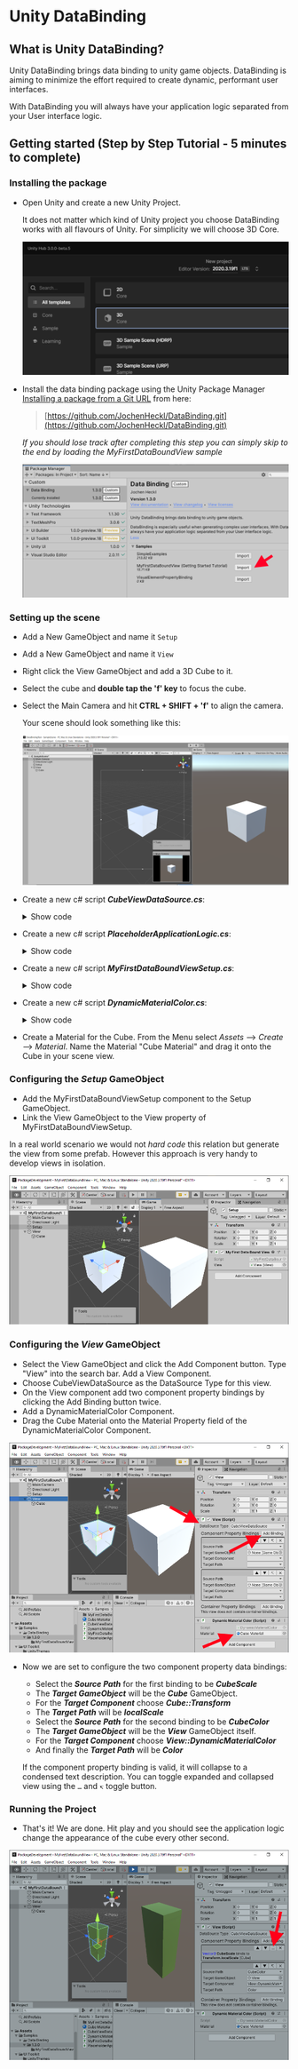 # Unity DataBinding

## What is Unity DataBinding?

Unity DataBinding brings data binding to unity game objects. DataBinding is aiming to minimize the effort required to create dynamic, performant user interfaces.

With DataBinding you will always have your application logic separated from your User interface logic.

## Getting started (Step by Step Tutorial - 5 minutes to complete)

### Installing the package

- Open Unity and create a new Unity Project.

  It does not matter which kind of Unity project you choose DataBinding works with all flavours of Unity. For simplicity we will choose 3D Core.

  ![Create Project](Documentation~/images/CreateProject.png)

- Install the data binding package using the Unity Package Manager [Installing a package from a Git URL](https://docs.unity3d.com/Manual/upm-ui-giturl.html) from here:
  
  >[https://github.com/JochenHeckl/DataBinding.git](https://github.com/JochenHeckl/DataBinding.git)
  
  *If you should lose track after completing this step you can simply skip to the end by loading the MyFirstDataBoundView sample*

  ![Tutorial Scene](Documentation~/images/ImportSample.png)

### Setting up the scene

- Add a New GameObject and name it `Setup`
- Add a New GameObject and name it `View`
- Right click the View GameObject and add a 3D Cube to it.
- Select the cube and **double tap the 'f' key** to focus the cube.
- Select the Main Camera and hit **CTRL + SHIFT + 'f'** to align the camera.
  
  Your scene should look something like this:
  
  ![Tutorial Scene](Documentation~/images/InitialSetup.png)

- Create a new c# script ***CubeViewDataSource.cs***:
  
  <details>
  <summary>Show code</summary>

  ```csharp
  using de.JochenHeckl.Unity.DataBinding;
  using UnityEngine;

  public class CubeViewDataSource : DataSourceBase<CubeViewDataSource>
  {
    public Vector3 CubeScale { get; set; } = Vector3.one;
    public Color CubeColor { get; set; } = Color.grey;
  }
  ```

  </details>

- Create a new c# script ***PlaceholderApplicationLogic.cs***:

  <details>
  <summary>Show code</summary>

  ```csharp
  using UnityEngine;

  /// <summary>
  /// This class is here as a replacement for whatever
  /// application logic your application might implement.
  /// You application might be arbitrarily complex and expose
  /// many data sources - static data sources as well as dynamic ones.
  /// This application is about changing the scale and color of a cube.
  /// That's it for this tutorial.
  /// So the sole data source exposed is a simple CubeViewDataSource.
  /// </summary>
  public class PlaceholderApplicationLogic
  {
    public CubeViewDataSource CubeViewDataSource { get; set; }
    private float _nextCubeUpdateTimeSeconds;

    public void Initialize()
    {
        CubeViewDataSource = new CubeViewDataSource();
        _nextCubeUpdateTimeSeconds = 0f;
    }

    public void Update(float simulationTimeSeconds)
    {
        if ( _nextCubeUpdateTimeSeconds < simulationTimeSeconds )
        {
            _nextCubeUpdateTimeSeconds += 3.0f;

            CubeViewDataSource.NotifyChanges(x =>
            {
                x.CubeScale = Vector3.one + Random.insideUnitSphere;
                x.CubeColor = Random.ColorHSV(0, 1, 0, 1);
            });
        }
    }
  }
  ```

  </details>

- Create a new c# script ***MyFirstDataBoundViewSetup.cs***:
  
  <details>
  <summary>Show code</summary>

  ```csharp
  using de.JochenHeckl.Unity.DataBinding;
  using UnityEngine;

  public class MyFirstDataBoundViewSetup : MonoBehaviour
  {
    public View view;
    private PlaceholderApplicationLogic _placeholderApplicationLogic;
    public void Start()
    {
        _placeholderApplicationLogic = new PlaceholderApplicationLogic();
        _placeholderApplicationLogic.Initialize();

        view.DataSource = _placeholderApplicationLogic.CubeViewDataSource;
    }

    // Update is called once per frame
    public void Update()
    {
        _placeholderApplicationLogic.Update(Time.time);
    }
  }
  ```

  </details>

- Create a new c# script ***DynamicMaterialColor.cs***:

  <details>
  <summary>Show code</summary>
  
  ```csharp
  using UnityEngine;

  public class DynamicMaterialColor : MonoBehaviour
  {
    public Material material;
    public Color Color
    {
        set
        {
            material.color = value;
        }
    }
  }

  ```

  </details>

- Create a Material for the Cube.
  From the Menu select *Assets* --> *Create* --> *Material*. Name the Material "Cube Material" and drag it onto the Cube in your scene view.

### Configuring the ***Setup*** GameObject

- Add the MyFirstDataBoundViewSetup component to the Setup GameObject.
- Link the View GameObject to the View property of MyFirstDataBoundViewSetup.

In a real world scenario we would not *hard code* this relation but generate the view from some prefab. However this approach is very handy to develop views in isolation.

![Setup](Documentation~/images/SetupInspector.png)

### Configuring the ***View*** GameObject

- Select the View GameObject and click the Add Component button.
  Type "View" into the search bar. Add a View Component.
- Choose CubeViewDataSource as the DataSource Type for this view.
- On the View component add two component property bindings by clicking the Add Binding button twice.
- Add a DynamicMaterialColor Component.
- Drag the Cube Material onto the Material Property field of the DynamicMaterialColor Component.
  
![Setup](Documentation~/images/ViewInspector01.png)

- Now we are set to configure the two component property data bindings:
  
  - Select the ***Source Path*** for the first binding to be ***CubeScale***
  - The ***Target GameObject*** will be the ***Cube*** GameObject.
  - For the ***Target Component*** choose ***Cube::Transform***
  - The ***Target Path*** will be ***localScale***
  - Select the ***Source Path*** for the second binding to be ***CubeColor***
  - The ***Target GameObject*** will be the ***View*** GameObject itself.
  - For the ***Target Component*** choose ***View::DynamicMaterialColor***
  - And finally the ***Target Path*** will be ***Color***

  If the component property binding is valid, it will collapse to a condensed text description. You can toggle expanded and collapsed view
  using the ```…``` and ```↸``` toggle button.

### Running the Project

- That's it! We are done. Hit play and you should see the application logic change the appearance of the cube every other second.

![Setup](Documentation~/images/ViewInspector02.png)
